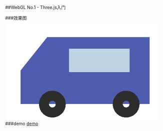 ##WebGL No.1 - Three.js入门

###效果图
![效果图](charpt1.png)   
###demo
[demo](https://github.com/teresaRuan/ife/WebVR/charpt1/car.html)


